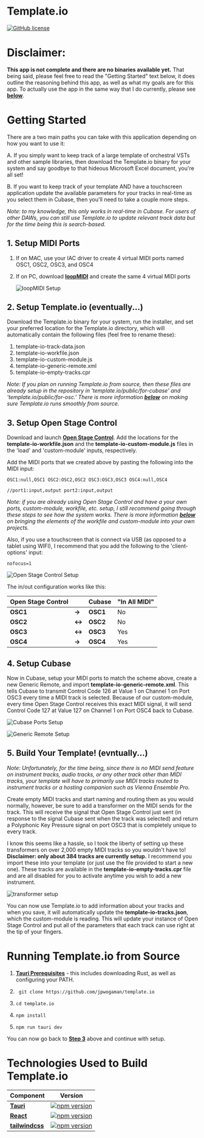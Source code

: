 # Template.io

[![GitHub license](https://img.shields.io/badge/license-MIT-blue.svg)](https://github.com/jpwogaman/template.io/LICENSE) 


# Disclaimer: 

**This app is not complete and there are no binaries available yet.** That being said, please feel free to read the "Getting Started" text below, it does outline the reasoning behind this app, as well as what my goals are for this app. To actually use the app in the same way that I do currently, please see [**below**](#running-templateio-from-source).


# Getting Started 
There are a two main paths you can take with this application depending on how you want to use it:

A. If you simply want to keep track of a large template of orchestral VSTs and other sample libraries, then download the Template.io binary for your system and say goodbye to that hideous Microsoft Excel document, you're all set!

B. If you want to keep track of your template AND have a touchscreen application update the available parameters for your tracks in real-time as you select them in Cubase, then you'll need to take a couple more steps.

*Note: to my knowledge, this only works in real-time in Cubase. For users of other DAWs, you can still use Template.io to update relevant track data but for the time being this is search-based.*

## 1. Setup MIDI Ports

1. If on MAC, use your IAC driver to create 4 virtual MIDI ports named OSC1, OSC2, OSC3, and OSC4
2. If on PC, download [**loopMIDI**](https://www.tobias-erichsen.de/software/loopmidi.html) and create the same 4 virtual MIDI ports

    ![loopMIDI Setup](./public/Images/loopMIDI.png)


## 2. Setup Template.io (eventually...)

Download the Template.io binary for your system, run the installer, and set your preferred location for the Template.io directory, which will automatically contain the following files (feel free to rename these):

1. template-io-track-data.json
2. template-io-workfile.json
3. template-io-custom-module.js
4. template-io-generic-remote.xml
5. template-io-empty-tracks.cpr

*Note: If you plan on running Template.io from source, then these files are already setup in the repository in 'template.io/public/for-cubase' and 'template.io/public/for-osc.' There is more information [**below**](#running-templateio-from-source) on making sure Template.io runs smoothly from source.*

## 3. Setup Open Stage Control
Download and launch [**Open Stage Control**](https://github.com/jean-emmanuel/open-stage-control.git). Add the locations for the **template-io-workfile.json** and the **template-io-custom-module.js** files in the 'load' and 'custom-module' inputs, respectively. 

Add the MIDI ports that we created above by pasting the following into the MIDI input:
```JS      
OSC1:null,OSC1 OSC2:OSC2,OSC2 OSC3:OSC3,OSC3 OSC4:null,OSC4
``` 
```JS
//port1:input,output port2:input,output
```
*Note: if you are already using Open Stage Control and have a your own ports, custom-module, workfile, etc. setup, I still recommend going through these steps to see how the system works. There is more information [**below**]() on bringing the elements of the workfile and custom-module into your own projects.*

Also, if you use a touchscreen that is connect via USB (as opposed to a tablet using WIFI), I recommend that you add the following to the 'client-options' input:
```
nofocus=1
```
![Open Stage Control Setup](./public/Images/osc-launcher.png)

The in/out configuration works like this:

| Open Stage Control |       | Cubase        | "In All MIDI" |
| ------------------ | ----- | ------------- | ------------- |
| **OSC1**           | **→** | **OSC1**      | No            |
| **OSC2**           | **↔** | **OSC2**      | No            |
| **OSC3**           | **↔** | **OSC3**      | Yes           |
| **OSC4**           | **→** | **OSC4**      | Yes           |


## 4. Setup Cubase

Now in Cubase, setup your MIDI ports to match the scheme above, create a new Generic Remote, and import **template-io-generic-remote.xml**. This tells Cubase to transmit Control Code 126 at Value 1 on Channel 1 on Port OSC3 every time a MIDI track is selected. Because of our custom-module, every time Open Stage Control receives this exact MIDI signal, it will send Control Code 127 at Value 127 on Channel 1 on Port OSC4 back to Cubase. 

![Cubase Ports Setup](./public/Images/cubase-port-setup.png)

![Generic Remote Setup](./public/Images/template-io-generic-remote.png)

## 5. Build Your Template! (evntually...)

*Note: Unfortunately, for the time being, since there is no MIDI send feature on instrument tracks, audio tracks, or any other track other than MIDI tracks, your template will have to primarily use MIDI tracks routed to instrument tracks or a hosting companion such as Vienna Ensemble Pro.*

Create empty MIDI tracks and start naming and routing them as you would normally, however, be sure to add a transformer on the MIDI sends for the track. This will receive the signal that Open Stage Control just sent (in response to the signal Cubase sent when the track was selected) and return a Polyphonic Key Pressure signal on port OSC3 that is completely unique to every track. 

I know this seems like a hassle, so I took the liberty of setting up these transformers on over 2,000 empty MIDI tracks so you wouldn't have to! **Disclaimer: only about 384 tracks are currently setup.** I recommend you import these into your template (or just use the file provided to start a new one). These tracks are available in the **template-io-empty-tracks.cpr** file and are all disabled for you to activate anytime you wish to add a new instrument.

![transformer setup](./public/Images/cubase-transformer.png)

You can now use Template.io to add information about your tracks and when you save, it will automatically update the **template-io-tracks.json**, which the custom-module is reading. This will update your instance of Open Stage Control and put all of the parameters that each track can use right at the tip of your fingers. 
# Running Template.io from Source

1) [**Tauri Prerequisites**](https://tauri.app/v1/guides/getting-started/prerequisites) - this includes downloading Rust, as well as configuring your PATH. 

2) ```
    git clone https://github.com/jpwogaman/template.io
    ```
3)  ```
    cd template.io
    ```
4)  ```
    npm install
    ```
5)  ```
    npm run tauri dev
    ```

You can now go back to [**Step 3**](#3-setup-open-stage-control) above and continue with setup.

# Technologies Used to Build Template.io

| Component                                                                 | Version                                                                                                                               | 
| ------------------------------------------------------------------------- | ------------------------------------------------------------------------------------------------------------------------------------- | 
| [**Tauri**](https://github.com/tauri-apps/tauri)                          | [![npm version](https://img.shields.io/npm/v/create-tauri-app.svg?style=flat)](https://github.com/tauri-apps/tauri)                   |
| [**React**](https://github.com/facebook/react)                            | [![npm version](https://img.shields.io/npm/v/react.svg?style=flat)](https://github.com/facebook/react)                                |
| [**tailwindcss**](https://github.com/tailwindlabs/tailwindcss)            | [![npm version](https://img.shields.io/npm/v/tailwindcss.svg?style=flat)](https://github.com/tailwindlabs/tailwindcss)                |
